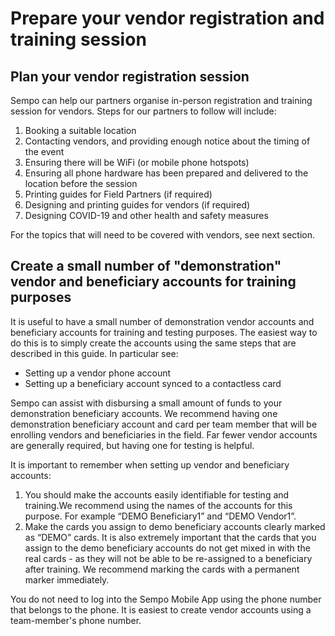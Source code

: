 # Prepare your vendor registration and training session

## Plan your vendor registration session 

Sempo can help our partners organise in-person registration and training session for vendors. Steps for our partners to follow will include: 

1. Booking a suitable location
2. Contacting vendors, and providing enough notice about the timing of the event
3. Ensuring there will be WiFi \(or mobile phone hotspots\)
4. Ensuring all phone hardware has been prepared and delivered to the location before the session
5. Printing guides for Field Partners \(if required\)
6. Designing and printing guides for vendors \(if required\) 
7. Designing COVID-19 and other health and safety measures  

For the topics that will need to be covered with vendors, see next section.

## Create a small number of "demonstration" vendor and beneficiary accounts for training purposes 

It is useful to have a small number of demonstration vendor accounts and beneficiary accounts for training and testing purposes. The easiest way to do this is to simply create the accounts using the same steps that are described in this guide. In particular see:

* Setting up a vendor phone account
* Setting up a beneficiary account synced to a contactless card

Sempo can assist with disbursing a small amount of funds to your demonstration beneficiary accounts. We recommend having one demonstration beneficiary account and card per team member that will be enrolling vendors and beneficiaries in the field. Far fewer vendor accounts are generally required, but having one for testing is helpful.  
  
It is important to remember when setting up vendor and beneficiary accounts:

1. You should make the accounts easily identifiable for testing and training.We recommend using the names of the accounts for this purpose. For example “DEMO Beneficiary1” and  “DEMO Vendor1”. 
2. Make the cards you assign to demo beneficiary accounts clearly marked as “DEMO” cards. It is also extremely important that the cards that you assign to the demo beneficiary accounts do not get mixed in with the real cards - as they will not be able to be re-assigned to a beneficiary after training. We recommend marking the cards with a permanent marker immediately.

You do not need to log into the Sempo Mobile App using the phone number that belongs to the phone. It is easiest to create vendor accounts using a team-member's phone number.  


